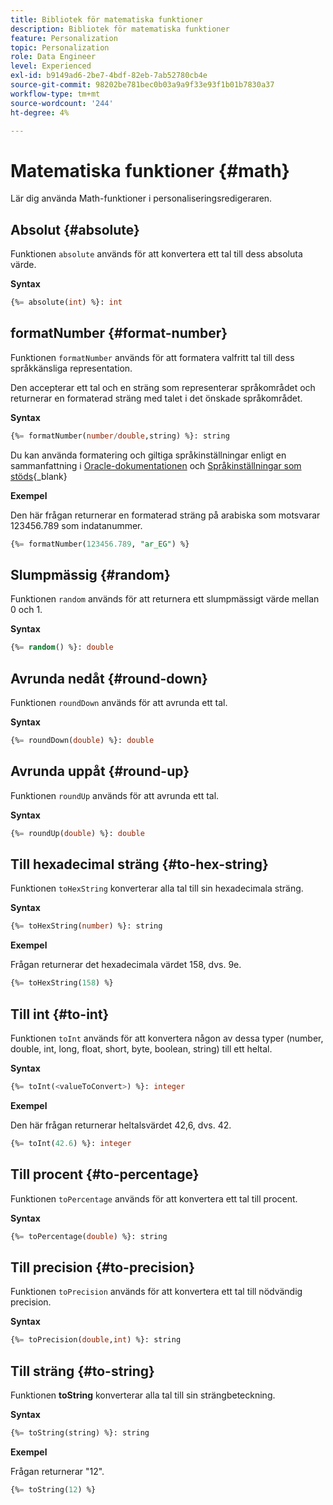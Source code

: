 ```yaml
---
title: Bibliotek för matematiska funktioner
description: Bibliotek för matematiska funktioner
feature: Personalization
topic: Personalization
role: Data Engineer
level: Experienced
exl-id: b9149ad6-2be7-4bdf-82eb-7ab52780cb4e
source-git-commit: 98202be781bec0b03a9a9f33e93f1b01b7830a37
workflow-type: tm+mt
source-wordcount: '244'
ht-degree: 4%

---
```


# Matematiska funktioner {#math}

Lär dig använda Math-funktioner i personaliseringsredigeraren.

## Absolut {#absolute}

Funktionen `absolute` används för att konvertera ett tal till dess absoluta värde.

**Syntax**

```sql
{%= absolute(int) %}: int
```

## formatNumber {#format-number}

Funktionen `formatNumber` används för att formatera valfritt tal till dess språkkänsliga representation.

Den accepterar ett tal och en sträng som representerar språkområdet och returnerar en formaterad sträng med talet i det önskade språkområdet.

**Syntax**

```sql
{%= formatNumber(number/double,string) %}: string
```

Du kan använda formatering och giltiga språkinställningar enligt en sammanfattning i [Oracle-dokumentationen](https://docs.oracle.com/javase/8/docs/api/java/util/Locale.html) och [Språkinställningar som stöds](https://www.oracle.com/java/technologies/javase/jdk11-suported-locales.html){_blank}

**Exempel**

Den här frågan returnerar en formaterad sträng på arabiska som motsvarar 123456.789 som indatanummer.

```sql
{%= formatNumber(123456.789, "ar_EG") %}
```

## Slumpmässig {#random}

Funktionen `random` används för att returnera ett slumpmässigt värde mellan 0 och 1.

**Syntax**

```sql
{%= random() %}: double
```

## Avrunda nedåt {#round-down}

Funktionen `roundDown` används för att avrunda ett tal.

**Syntax**

```sql
{%= roundDown(double) %}: double
```

## Avrunda uppåt {#round-up}

Funktionen `roundUp` används för att avrunda ett tal.

**Syntax**

```sql
{%= roundUp(double) %}: double
```

## Till hexadecimal sträng {#to-hex-string}

Funktionen `toHexString` konverterar alla tal till sin hexadecimala sträng.

**Syntax**

```sql
{%= toHexString(number) %}: string
```

**Exempel**

Frågan returnerar det hexadecimala värdet 158, dvs. 9e.

```sql
{%= toHexString(158) %}
```

## Till int {#to-int}

Funktionen `toInt` används för att konvertera någon av dessa typer (number, double, int, long, float, short, byte, boolean, string) till ett heltal.

**Syntax**

```sql
{%= toInt(<valueToConvert>) %}: integer
```

**Exempel**

Den här frågan returnerar heltalsvärdet 42,6, dvs. 42.

```sql
{%= toInt(42.6) %}: integer
```

## Till procent {#to-percentage}

Funktionen `toPercentage` används för att konvertera ett tal till procent.

**Syntax**

```sql
{%= toPercentage(double) %}: string
```

## Till precision {#to-precision}

Funktionen `toPrecision` används för att konvertera ett tal till nödvändig precision.

**Syntax**

```sql
{%= toPrecision(double,int) %}: string
```

## Till sträng {#to-string}

Funktionen **toString** konverterar alla tal till sin strängbeteckning.

**Syntax**

```sql
{%= toString(string) %}: string
```

**Exempel**

Frågan returnerar &quot;12&quot;.

```sql
{%= toString(12) %} 
```
